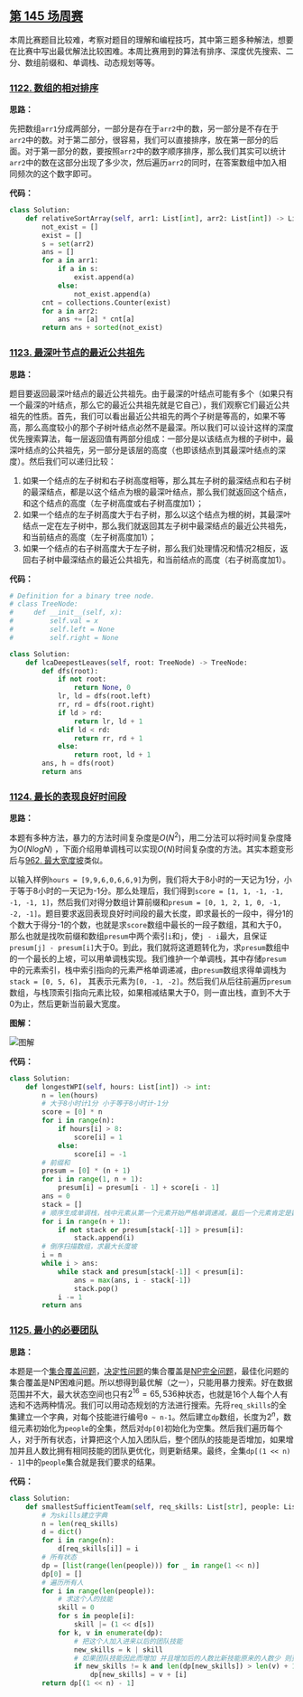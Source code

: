 ## [第 145 场周赛](https://leetcode-cn.com/contest/weekly-contest-145)

本周比赛题目比较难，考察对题目的理解和编程技巧，其中第三题多种解法，想要在比赛中写出最优解法比较困难。本周比赛用到的算法有排序、深度优先搜索、二分、数组前缀和、单调栈、动态规划等等。

### [1122. 数组的相对排序](https://leetcode-cn.com/contest/weekly-contest-145/problems/relative-sort-array)

**思路：**

先把数组`arr1`分成两部分，一部分是存在于`arr2`中的数，另一部分是不存在于`arr2`中的数。对于第二部分，很容易，我们可以直接排序，放在第一部分的后面。对于第一部分的数，要按照`arr2`中的数字顺序排序，那么我们其实可以统计`arr2`中的数在这部分出现了多少次，然后遍历`arr2`的同时，在答案数组中加入相同频次的这个数字即可。


**代码：**
```python
class Solution:
    def relativeSortArray(self, arr1: List[int], arr2: List[int]) -> List[int]:
        not_exist = []
        exist = []
        s = set(arr2)
        ans = []
        for a in arr1:
            if a in s:
                exist.append(a)
            else:
                not_exist.append(a)
        cnt = collections.Counter(exist)
        for a in arr2:
            ans += [a] * cnt[a]
        return ans + sorted(not_exist)
```
### [1123. 最深叶节点的最近公共祖先](https://leetcode-cn.com/contest/weekly-contest-145/problems/lowest-common-ancestor-of-deepest-leaves)

**思路：**

题目要返回最深叶结点的最近公共祖先。由于最深的叶结点可能有多个（如果只有一个最深的叶结点，那么它的最近公共祖先就是它自己），我们观察它们最近公共祖先的性质。首先，我们可以看出最近公共祖先的两个子树是等高的，如果不等高，那么高度较小的那个子树叶结点必然不是最深。所以我们可以设计这样的深度优先搜索算法，每一层返回值有两部分组成：一部分是以该结点为根的子树中，最深叶结点的公共祖先，另一部分是该层的高度（也即该结点到其最深叶结点的深度）。然后我们可以递归比较：

1. 如果一个结点的左子树和右子树高度相等，那么其左子树的最深结点和右子树的最深结点，都是以这个结点为根的最深叶结点，那么我们就返回这个结点，和这个结点的高度（左子树高度或右子树高度加1）；
2. 如果一个结点的左子树高度大于右子树，那么以这个结点为根的树，其最深叶结点一定在左子树中，那么我们就返回其左子树中最深结点的最近公共祖先，和当前结点的高度（左子树高度加1）；
3. 如果一个结点的右子树高度大于左子树，那么我们处理情况和情况2相反，返回右子树中最深结点的最近公共祖先，和当前结点的高度（右子树高度加1）。


**代码：**
```python
# Definition for a binary tree node.
# class TreeNode:
#     def __init__(self, x):
#         self.val = x
#         self.left = None
#         self.right = None

class Solution:
    def lcaDeepestLeaves(self, root: TreeNode) -> TreeNode:
        def dfs(root):
            if not root:
                return None, 0
            lr, ld = dfs(root.left)
            rr, rd = dfs(root.right)
            if ld > rd:
                return lr, ld + 1
            elif ld < rd:
                return rr, rd + 1
            else:
                return root, ld + 1
        ans, h = dfs(root)
        return ans
```
### [1124. 最长的表现良好时间段](https://leetcode-cn.com/contest/weekly-contest-145/problems/longest-well-performing-interval)

**思路：**

本题有多种方法，暴力的方法时间复杂度是$O(N^2)$，用二分法可以将时间复杂度降为$O(NlogN)$ ，下面介绍用单调栈可以实现$O(N)$时间复杂度的方法。其实本题变形后与[962. 最大宽度坡](https://leetcode-cn.com/problems/maximum-width-ramp/)类似。

以输入样例`hours = [9,9,6,0,6,6,9]`为例，我们将大于8小时的一天记为1分，小于等于8小时的一天记为-1分。那么处理后，我们得到`score = [1, 1, -1, -1, -1, -1, 1]`，然后我们对得分数组计算前缀和`presum = [0, 1, 2, 1, 0, -1, -2, -1]`。题目要求返回表现良好时间段的最大长度，即求最长的一段中，得分1的个数大于得分-1的个数，也就是求`score`数组中最长的一段子数组，其和大于0，那么也就是找吹前缀和数组`presum`中两个索引`i`和`j`，使`j - i`最大，且保证`presum[j] - presum[i]`大于0。到此，我们就将这道题转化为，求`presum`数组中的一个最长的上坡，可以用单调栈实现。我们维护一个单调栈，其中存储`presum`中的元素索引，栈中索引指向的元素严格单调递减，由`presum`数组求得单调栈为`stack = [0, 5, 6]`， 其表示元素为`[0, -1, -2]`。然后我们从后往前遍历`presum`数组，与栈顶索引指向元素比较，如果相减结果大于0，则一直出栈，直到不大于0为止，然后更新当前最大宽度。

**图解：**

![图解](http://qiniu.wenyuetech.cn/1124-1.gif)

**代码：**
```python
class Solution:
    def longestWPI(self, hours: List[int]) -> int:
        n = len(hours)
        # 大于8小时计1分 小于等于8小时计-1分
        score = [0] * n
        for i in range(n):
            if hours[i] > 8:
                score[i] = 1
            else:
                score[i] = -1
        # 前缀和
        presum = [0] * (n + 1)
        for i in range(1, n + 1):
            presum[i] = presum[i - 1] + score[i - 1]
        ans = 0
        stack = []
        # 顺序生成单调栈，栈中元素从第一个元素开始严格单调递减，最后一个元素肯定是数组中的最小元素所在位置
        for i in range(n + 1):
            if not stack or presum[stack[-1]] > presum[i]:
                stack.append(i)
        # 倒序扫描数组，求最大长度坡
        i = n
        while i > ans:
            while stack and presum[stack[-1]] < presum[i]:
                ans = max(ans, i - stack[-1])
                stack.pop()
            i -= 1
        return ans
```
### [1125. 最小的必要团队](https://leetcode-cn.com/contest/weekly-contest-145/problems/smallest-sufficient-team)

**思路：**

本题是一个[集合覆盖问题](https://baike.baidu.com/item/%E9%9B%86%E5%90%88%E8%A6%86%E7%9B%96%E9%97%AE%E9%A2%98/9160069)，[决定性问题](https://baike.baidu.com/item/决定性问题)的集合覆盖是[NP完全问题](https://baike.baidu.com/item/NP完全问题)，最佳化问题的集合覆盖是NP困难问题。所以想得到最优解（之一），只能用暴力搜索。好在数据范围并不大，最大状态空间也只有$2^{16}=65,536‬$种状态，也就是16个人每个人有选和不选两种情况。我们可以用动态规划的方法进行搜索。先将`req_skills`的全集建立一个字典，对每个技能进行编号`0 ~ n-1`。然后建立`dp`数组，长度为$2^n$，数组元素初始化为`people`的全集，然后对`dp[0]`初始化为空集。然后我们遍历每个人，对于所有状态，计算把这个人加入团队后，整个团队的技能是否增加，如果增加并且人数比拥有相同技能的团队更优化，则更新结果。最终，全集`dp[(1 << n) - 1]`中的`people`集合就是我们要求的结果。


**代码：**
```python
class Solution:
    def smallestSufficientTeam(self, req_skills: List[str], people: List[List[str]]) -> List[int]:
        # 为skills建立字典
        n = len(req_skills)
        d = dict()
        for i in range(n):
            d[req_skills[i]] = i
        # 所有状态
        dp = [list(range(len(people))) for _ in range(1 << n)]
        dp[0] = []
        # 遍历所有人
        for i in range(len(people)):
            # 求这个人的技能
            skill = 0
            for s in people[i]:
                skill |= (1 << d[s])
            for k, v in enumerate(dp):
                # 把这个人加入进来以后的团队技能
                new_skills = k | skill
                # 如果团队技能因此而增加 并且增加后的人数比新技能原来的人数少 则更新答案
                if new_skills != k and len(dp[new_skills]) > len(v) + 1:
                    dp[new_skills] = v + [i]
        return dp[(1 << n) - 1]
```


